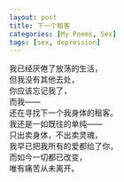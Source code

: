 ```yaml
---
layout: post
title: 下一个租客
categories: [My Poems, Sex]
tags: [sex, depression]
---
```


我已经厌倦了放荡的生活，  
但我没有其他去处，  
你应该忘记我了，  
而我——  
还在寻找下一个我身体的租客。  
我还是一如既往的单纯——  
只出卖身体，不出卖灵魂，  
我早已把我所有的爱都给了你，  
而如今一切都已改变，  
唯有痛苦从未离开。
